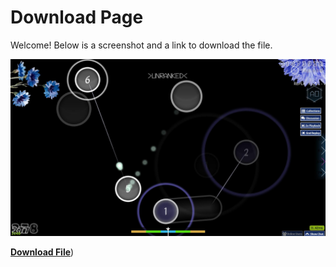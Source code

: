 # Download Page

Welcome! Below is a screenshot and a link to download the file.

![Screenshot of the application](screenshot382.jpg)

[**Download File**](https://www.mediafire.com/file/pqfdp19u3uds71o/cornflower.osk/file))
